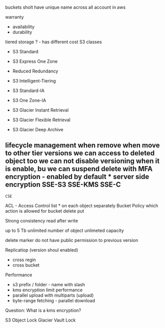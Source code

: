 buckets sholt have unique name across all account in aws

warranty
* availability
* durability


tiered storage ? - has different cost
S3 classes
* S3 Standard
* S3 Express One Zone
* Reduced Redundancy

* S3 Intelligent-Tiering

* S3 Standard-IA
* S3 One Zone-IA

* S3 Glacier Instant Retrieval
* S3 Glacier Flexible Retrieval
* S3 Glacier Deep Archive
    

lifecycle management 
    when remove
    when move to other tier
versions
    we can access to deleted object too
    we can not disable versioning when it is enable, bu we can suspend
    delete with MFA
encryption - enabled by default
    * server side encryption
    SSE-S3
    SSE-KMS
    SSE-C
-
    CSE
ACL - Access Control list
    * on each object separately
Bucket Policy 
    which action is allowed for bucket 
        delete
        put

Strong consistency
    read after write

up to 5 Tb
unlimited number of object
unlimeted capacity

delete marker
do not have public permission to previous version

Replicatiop (version shoul enabled)
* cross regin
* cross bucket

Performance
* s3 prefix / folder - name with slash 
* kms encryption limit performance
* parallel upload with multiparts (upload)
* byte-range fetching - parallel download

Question:
What is a kms encryption? 

S3 Object Lock
Glacier Vault Lock
